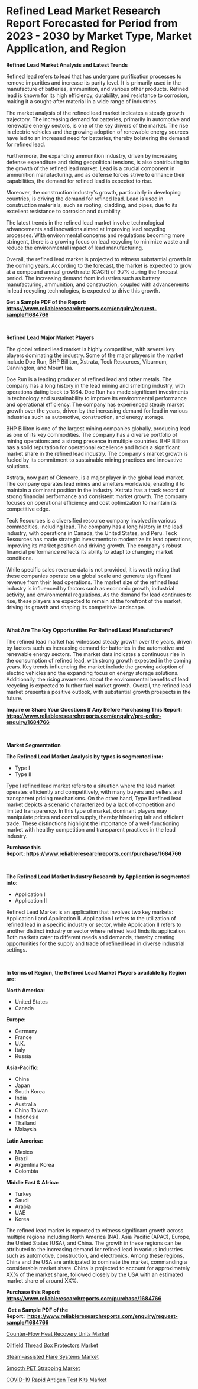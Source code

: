 <p><h1>Refined Lead Market Research Report Forecasted for Period from 2023 -  2030 by Market Type, Market Application, and Region</h1></p><p><strong>Refined Lead Market Analysis and Latest Trends</strong></p>
<p><p>Refined lead refers to lead that has undergone purification processes to remove impurities and increase its purity level. It is primarily used in the manufacture of batteries, ammunition, and various other products. Refined lead is known for its high efficiency, durability, and resistance to corrosion, making it a sought-after material in a wide range of industries.</p><p>The market analysis of the refined lead market indicates a steady growth trajectory. The increasing demand for batteries, primarily in automotive and renewable energy sectors, is one of the key drivers of the market. The rise in electric vehicles and the growing adoption of renewable energy sources have led to an increased need for batteries, thereby bolstering the demand for refined lead.</p><p>Furthermore, the expanding ammunition industry, driven by increasing defense expenditure and rising geopolitical tensions, is also contributing to the growth of the refined lead market. Lead is a crucial component in ammunition manufacturing, and as defense forces strive to enhance their capabilities, the demand for refined lead is expected to rise.</p><p>Moreover, the construction industry's growth, particularly in developing countries, is driving the demand for refined lead. Lead is used in construction materials, such as roofing, cladding, and pipes, due to its excellent resistance to corrosion and durability.</p><p>The latest trends in the refined lead market involve technological advancements and innovations aimed at improving lead recycling processes. With environmental concerns and regulations becoming more stringent, there is a growing focus on lead recycling to minimize waste and reduce the environmental impact of lead manufacturing.</p><p>Overall, the refined lead market is projected to witness substantial growth in the coming years. According to the forecast, the market is expected to grow at a compound annual growth rate (CAGR) of 9.7% during the forecast period. The increasing demand from industries such as battery manufacturing, ammunition, and construction, coupled with advancements in lead recycling technologies, is expected to drive this growth.</p></p>
<p><strong>Get a Sample PDF of the Report:&nbsp; <a href="https://www.reliableresearchreports.com/enquiry/request-sample/1684766">https://www.reliableresearchreports.com/enquiry/request-sample/1684766</a></strong></p>
<p>&nbsp;</p>
<p><strong>Refined Lead Major Market Players</strong></p>
<p><p>The global refined lead market is highly competitive, with several key players dominating the industry. Some of the major players in the market include Doe Run, BHP Billiton, Xstrata, Teck Resources, Viburnum, Cannington, and Mount Isa. </p><p>Doe Run is a leading producer of refined lead and other metals. The company has a long history in the lead mining and smelting industry, with operations dating back to 1864. Doe Run has made significant investments in technology and sustainability to improve its environmental performance and operational efficiency. The company has experienced steady market growth over the years, driven by the increasing demand for lead in various industries such as automotive, construction, and energy storage.</p><p>BHP Billiton is one of the largest mining companies globally, producing lead as one of its key commodities. The company has a diverse portfolio of mining operations and a strong presence in multiple countries. BHP Billiton has a solid reputation for operational excellence and holds a significant market share in the refined lead industry. The company's market growth is fueled by its commitment to sustainable mining practices and innovative solutions.</p><p>Xstrata, now part of Glencore, is a major player in the global lead market. The company operates lead mines and smelters worldwide, enabling it to maintain a dominant position in the industry. Xstrata has a track record of strong financial performance and consistent market growth. The company focuses on operational efficiency and cost optimization to maintain its competitive edge.</p><p>Teck Resources is a diversified resource company involved in various commodities, including lead. The company has a long history in the lead industry, with operations in Canada, the United States, and Peru. Teck Resources has made strategic investments to modernize its lead operations, improving its market position and driving growth. The company's robust financial performance reflects its ability to adapt to changing market conditions.</p><p>While specific sales revenue data is not provided, it is worth noting that these companies operate on a global scale and generate significant revenue from their lead operations. The market size of the refined lead industry is influenced by factors such as economic growth, industrial activity, and environmental regulations. As the demand for lead continues to rise, these players are expected to remain at the forefront of the market, driving its growth and shaping its competitive landscape.</p></p>
<p>&nbsp;</p>
<p><strong>What Are The Key Opportunities For Refined Lead Manufacturers?</strong></p>
<p><p>The refined lead market has witnessed steady growth over the years, driven by factors such as increasing demand for batteries in the automotive and renewable energy sectors. The market data indicates a continuous rise in the consumption of refined lead, with strong growth expected in the coming years. Key trends influencing the market include the growing adoption of electric vehicles and the expanding focus on energy storage solutions. Additionally, the rising awareness about the environmental benefits of lead recycling is expected to further fuel market growth. Overall, the refined lead market presents a positive outlook, with substantial growth prospects in the future.</p></p>
<p><strong>Inquire or Share Your Questions If Any Before Purchasing This Report: <a href="https://www.reliableresearchreports.com/enquiry/pre-order-enquiry/1684766">https://www.reliableresearchreports.com/enquiry/pre-order-enquiry/1684766</a></strong></p>
<p>&nbsp;</p>
<p><strong>Market Segmentation</strong></p>
<p><strong>The Refined Lead Market Analysis by types is segmented into:</strong></p>
<p><ul><li>Type I</li><li>Type II</li></ul></p>
<p><p>Type I refined lead market refers to a situation where the lead market operates efficiently and competitively, with many buyers and sellers and transparent pricing mechanisms. On the other hand, Type II refined lead market depicts a scenario characterized by a lack of competition and limited transparency. In this type of market, dominant players may manipulate prices and control supply, thereby hindering fair and efficient trade. These distinctions highlight the importance of a well-functioning market with healthy competition and transparent practices in the lead industry.</p></p>
<p><strong>Purchase this Report:&nbsp;<a href="https://www.reliableresearchreports.com/purchase/1684766">https://www.reliableresearchreports.com/purchase/1684766</a></strong></p>
<p>&nbsp;</p>
<p><strong>The Refined Lead Market Industry Research by Application is segmented into:</strong></p>
<p><ul><li>Application I</li><li>Application II</li></ul></p>
<p><p>Refined Lead Market is an application that involves two key markets: Application I and Application II. Application I refers to the utilization of refined lead in a specific industry or sector, while Application II refers to another distinct industry or sector where refined lead finds its application. Both markets cater to different needs and demands, thereby creating opportunities for the supply and trade of refined lead in diverse industrial settings.</p></p>
<p>&nbsp;</p>
<p><strong>In terms of Region, the Refined Lead Market Players available by Region are:</strong></p>
<p>
    <p> <strong> North America: </strong>
        <ul>
            <li>United States</li>
            <li>Canada</li>
        </ul>
        </p> 
    <p> <strong> Europe: </strong>
        <ul>
            <li>Germany</li>
            <li>France</li>
            <li>U.K.</li>
            <li>Italy</li>
            <li>Russia</li>
        </ul>
        </p> 
    <p> <strong> Asia-Pacific: </strong>
        <ul>
            <li>China</li>
            <li>Japan</li>
            <li>South Korea</li>
            <li>India</li>
            <li>Australia</li>
            <li>China Taiwan</li>
            <li>Indonesia</li>
            <li>Thailand</li>
            <li>Malaysia</li>
        </ul>
        </p> 
    <p> <strong> Latin America: </strong>
        <ul>
            <li>Mexico</li>
            <li>Brazil</li>
            <li>Argentina Korea</li>
            <li>Colombia</li>
        </ul>
        </p> 
    <p> <strong> Middle East & Africa: </strong>
        <ul>
            <li>Turkey</li>
            <li>Saudi</li>
            <li>Arabia</li>
            <li>UAE</li>
            <li>Korea</li>
        </ul>
    </p>
    </p>
<p><p>The refined lead market is expected to witness significant growth across multiple regions including North America (NA), Asia Pacific (APAC), Europe, the United States (USA), and China. The growth in these regions can be attributed to the increasing demand for refined lead in various industries such as automotive, construction, and electronics. Among these regions, China and the USA are anticipated to dominate the market, commanding a considerable market share. China is projected to account for approximately XX% of the market share, followed closely by the USA with an estimated market share of around XX%.</p></p>
<p><strong>Purchase this Report: <a href="https://www.reliableresearchreports.com/purchase/1684766">https://www.reliableresearchreports.com/purchase/1684766</a></strong></p>
<p>&nbsp;<strong>Get a Sample PDF of the Report:&nbsp;&nbsp;<a href="https://www.reliableresearchreports.com/enquiry/request-sample/1684766">https://www.reliableresearchreports.com/enquiry/request-sample/1684766</a></strong></p>
<p><strong></strong></p>
<p><p><a href="https://medium.com/@ginawindler1965/analyzing-counter-flow-heat-recovery-units-market-global-industry-perspective-and-forecast-2023-5ce290c2143b">Counter-Flow Heat Recovery Units Market</a></p><p><a href="https://www.linkedin.com/pulse/oilfield-thread-box-protectors-market-share-amp-new-trends-analysis/">Oilfield Thread Box Protectors Market</a></p><p><a href="https://www.linkedin.com/pulse/steam-assisted-flare-systems-market-share-amp-new-trends-analysis/">Steam-assisted Flare Systems Market</a></p><p><a href="https://www.linkedin.com/pulse/smooth-pet-strapping-market-share-amp-new-trends/">Smooth PET Strapping Market</a></p><p><a href="https://medium.com/@emmyrolfson8689/covid-19-rapid-antigen-test-kits-market-size-reveals-the-best-marketing-channels-in-global-industry-aea03e939748">COVID-19 Rapid Antigen Test Kits Market</a></p></p>